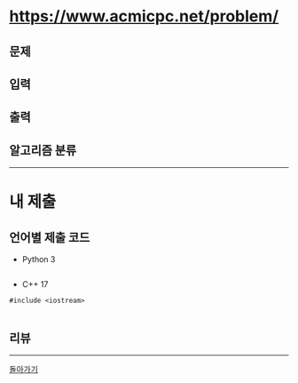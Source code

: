 # https://www.acmicpc.net/problem/


## 문제



## 입력



## 출력



## 알고리즘 분류



---
# 내 제출

## 언어별 제출 코드

- Python 3
```

```

- C++ 17
```
#include <iostream>


```

## 리뷰




---
[돌아가기](Baekjoon/Step.md)